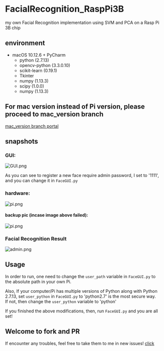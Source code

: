 # FacialRecognition_RaspPi3B

my own Facial Recognition implementation using SVM and PCA on a Rasp Pi 3B chip

## environment

- macOS 10.12.6 + PyCharm
    - python (2.7.13)
    - opencv-python (3.3.0.10)
    - scikit-learn (0.19.1)
    - Tkinter
    - numpy (1.13.3)
    - scipy (1.0.0)
    - numpy (1.13.3)

## For mac version instead of Pi version, please proceed to mac_version branch

[mac_version branch portal](https://github.com/sgyzetrov/GFacialRecognition_RaspPi3B/tree/mac_version)

## snapshots

### GUI:

![GUI.png](http://img.blog.csdn.net/20180126143314221)

As you can see to register a new face require admin password, I set to '1111', and you can change it in `FaceGUI.py`

### hardware:

![pi.png](http://img.blog.csdn.net/20180126140958970)
#### backup pic (incase image above failed):
![pi.png](https://i.loli.net/2018/02/10/5a7df1b44dc9c.png)

### Facial Recognition Result

![admin.png](http://img.blog.csdn.net/20180126143531077)

## Usage

In order to run, one need to change the `user_path` variable in `FaceGUI.py` to the absolute path in your own Pi.

Also, If your computer/Pi has multiple versions of Python along with Python 2.7.13, set `user_python` in `FaceGUI.py` to 'python2.7' is the most secure way. If not, then change the `user_python` variable to 'python'

If you finished the above modifications, then, run `FaceGUI.py` and you are all set!

## Welcome to fork and PR

If encounter any troubles, feel free to take them to me in new issues! [click](https://github.com/sgyzetrov/GFacialRecognition_RaspPi3B/issues)
